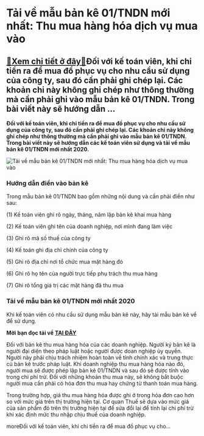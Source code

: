 Tải về mẫu bản kê 01/TNDN mới nhất: Thu mua hàng hóa dịch vụ mua vào
====================================================================

[:gift:Xem chi tiết ở đây:gift:](https://hddtvn.com/tai-ve-mau-ban-ke-01-tndn-moi-nhat-thu-mua-hang-hoa-dich-vu-mua-vao/)Đối với kế toán viên, khi chi tiền ra để mua đồ phục vụ cho nhu cầu sử dụng của công ty, sau đó cần phải ghi chép lại. Các khoản chi này không ghi chép như thông thường mà cần phải ghi vào mẫu bản kê 01/TNDN. Trong bài viết này sẽ hướng dẫn …
--------------------------------------------------------------------------------------------------------------------------------------------------------------------------------------------------------------------------------------------------

**Đối với kế toán viên, khi chi tiền ra để mua đồ phục vụ cho nhu cầu sử dụng của công ty, sau đó cần phải ghi chép lại. Các khoản chi này không ghi chép như thông thường mà cần phải ghi vào mẫu bản kê 01/TNDN. Trong bài viết này sẽ hướng dẫn các kế toán viên sử dụng và tải về mẫu bản kê 01/TNDN mới nhất 2020.**


![Tải về mẫu bản kê 01/TNDN mới nhất: Thu mua hàng hóa dịch vụ mua vào](https://hddtvn.com/wp-content/uploads/2021/01/bang-ke-mua-vao.jpg)


### Hướng dẫn điền vào bản kê


Trong mẫu bản kê 01/TNDN bao gồm những nội dung và cần phải điền như sau:


(1) Kế toán viên ghi rõ ngày, tháng, năm lập bản kê khai mua hàng


(2) Kế toán viên ghi tên của doanh nghiệp, nơi mình đang làm việc


(3) Ghi rõ mã số thuế của công ty


(4) Kế toán ghi địa chỉ chính của công ty


(5) Ghi rõ địa chỉ nơi tổ chức mua mặt hàng đó


(6) Ghi rõ họ tên của người trực tiếp phụ trách thu mua hàng


(7) Ghi rõ tổng giá trị các mặt hàng đã thu mua


### Tải về mẫu bản kê 01/TNDN mới nhất 2020


Khi kế toán viên có nhu cầu sử dụng mẫu bản kê này, hãy tải mẫu bản kê về để sử dụng.


**Mời bạn đọc tải về** [**TẠI ĐÂY**](https://drive.google.com/file/d/1jfb-iqJGOE5fUd4mc8B6Qa36-zyENYbt/view?usp=sharing)


Đối với bản kê thu mua hàng hóa của các doanh nghiệp. Người ký bản kê là người đại diện theo pháp luật hoặc người được doan nghiệp ủy quyền. Người này phải chịu trách nhiệm hoàn toàn về tính chính xác và trung thực củ bản kê trước pháp luật. Khi doanh nghiệp thu mua hàng hóa nào đó, người mua sẽ được phép lập bản kê 01/TNDN và sau đó sẽ được tính vào trong chi phí trừ. Đối với những khoản thu mua này, sẽ không bắt buộc người mua cần phải có hóa đơn thu mua hay chứng từ thanh toán mua hàng.


Trong trường hợp, giá thu mua hàng hóa được ghi ở trong hóa đơn cao hơn so với mức giá trên thị trường hiện tại. Cơ quan Thuế sẽ dựa vào mức giá của sản phẩm đó trên thị trường hiện tại để sửa đổi lại để tính lại chi phí trừ khi xác định mức thu nhập chịu thuế của doanh nghiệp.
















moreĐối với kế toán viên, khi chi tiền ra để mua đồ phục vụ cho…

